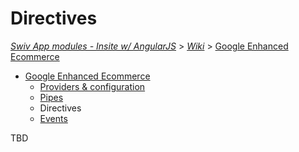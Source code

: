 # Directives
[_Swiv App modules - Insite w/ AngularJS_](../../readme.md) > [_Wiki_](../) > [Google Enhanced Ecommerce](readme.md)

- [Google Enhanced Ecommerce](readme.md)
    - [Providers & configuration](providers.md)
    - [Pipes](pipes.md)
    - Directives
    - [Events](events.md)

TBD